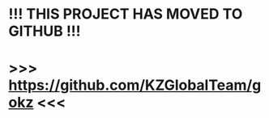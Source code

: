 # **!!! THIS PROJECT HAS MOVED TO GITHUB !!!** #
# **>>> https://github.com/KZGlobalTeam/gokz <<<** #
